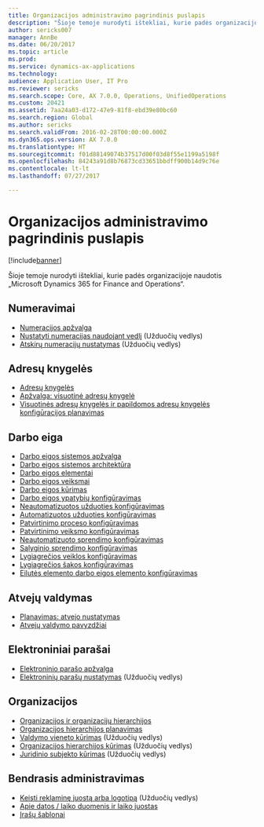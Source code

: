 ```yaml
---
title: Organizacijos administravimo pagrindinis puslapis
description: "Šioje temoje nurodyti ištekliai, kurie padės organizacijoje naudotis „Microsoft Dynamics 365 for Finance and Operations“."
author: sericks007
manager: AnnBe
ms.date: 06/20/2017
ms.topic: article
ms.prod: 
ms.service: dynamics-ax-applications
ms.technology: 
audience: Application User, IT Pro
ms.reviewer: sericks
ms.search.scope: Core, AX 7.0.0, Operations, UnifiedOperations
ms.custom: 20421
ms.assetid: 7aa24a03-d172-47e9-81f8-ebd39e80bc60
ms.search.region: Global
ms.author: sericks
ms.search.validFrom: 2016-02-28T00:00:00.000Z
ms.dyn365.ops.version: AX 7.0.0
ms.translationtype: HT
ms.sourcegitcommit: f01d88149074b37517d00f03d8f55e1199a5198f
ms.openlocfilehash: 84243a91d8b76873cd33651bbdff900b14d9c76e
ms.contentlocale: lt-lt
ms.lasthandoff: 07/27/2017

---
```


# <a name="organization-administration-home-page"></a>Organizacijos administravimo pagrindinis puslapis

[!include[banner](../includes/banner.md)]


Šioje temoje nurodyti ištekliai, kurie padės organizacijoje naudotis „Microsoft Dynamics 365 for Finance and Operations“.

<a name="number-sequences"></a>Numeravimai
----------------

-   [Numeracijos apžvalga](number-sequence-overview.md)
-   [Nustatyti numeracijas naudojant vedlį](/dynamics365/unified-operations/fin-and-ops/organization-administration/tasks/set-up-number-sequences-wizard) (Užduočių vedlys)
-   [Atskirų numeracijų nustatymas](/dynamics365/unified-operations/fin-and-ops/organization-administration/tasks/set-up-number-sequences-individual-basis) (Užduočių vedlys)

## <a name="address-books"></a>Adresų knygelės
-   [Adresų knygelės](qa-address-books.md)
-   [Apžvalga: visuotinė adresų knygelė](overview-global-address-book.md)
-   [Visuotinės adresų knygelės ir papildomos adresų knygelės konfigūracijos planavimas](plan-configuration-global-address-book-additional-address-books.md)

## <a name="workflow"></a>Darbo eiga
-   [Darbo eigos sistemos apžvalga](overview-workflow-system.md)
-   [Darbo eigos sistemos architektūra](workflow-system-architecture.md)
-   [Darbo eigos elementai](workflow-elements.md)
-   [Darbo eigos veiksmai](workflow-actions.md)
-   [Darbo eigos kūrimas](create-workflow.md)
-   [Darbo eigos ypatybių konfigūravimas](configure-workflow-properties.md)
-   [Neautomatizuotos užduoties konfigūravimas](configure-manual-task-workflow.md)
-   [Automatizuotos užduoties konfigūravimas](configure-automated-task-workflow.md)
-   [Patvirtinimo proceso konfigūravimas](configure-approval-process-workflow.md)
-   [Patvirtinimo veiksmo konfigūravimas](configure-approval-step-workflow.md)
-   [Neautomatizuoto sprendimo konfigūravimas](configure-manual-decision-workflow.md)
-   [Sąlyginio sprendimo konfigūravimas](configure-conditional-decision-workflow.md)
-   [Lygiagrečios veiklos konfigūravimas](configure-parallel-activity-workflow.md)
-   [Lygiagrečios šakos konfigūravimas](configure-parallel-branch-workflow.md)
-   [Eilutės elemento darbo eigos elemento konfigūravimas](configure-line-item-workflow.md)

## <a name="case-management"></a>Atvejų valdymas
-   [Planavimas: atvejo nustatymas](plan-case-management.md)
-   [Atvejų valdymo pavyzdžiai](cases.md)

## <a name="electronic-signatures"></a>Elektroniniai parašai
-   [Elektroninio parašo apžvalga](electronic-signature-overview.md)
-   [Elektroninių parašų nustatymas](/dynamics365/unified-operations/fin-and-ops/organization-administration/tasks/set-up-electronic-signatures) (Užduočių vedlys)

## <a name="organizations"></a>Organizacijos
-   [Organizacijos ir organizacijų hierarchijos](organizations-organizational-hierarchies.md)
-   [Organizacijos hierarchijos planavimas](plan-organizational-hierarchy.md)
-   [Valdymo vieneto kūrimas](/dynamics365/unified-operations/fin-and-ops/organization-administration/tasks/create-operating-unit) (Užduočių vedlys)
-   [Organizacijos hierarchijos kūrimas](/dynamics365/unified-operations/fin-and-ops/organization-administration/tasks/create-organization-hierarchy) (Užduočių vedlys)
-   [Juridinio subjekto kūrimas](/dynamics365/unified-operations/fin-and-ops/organization-administration/tasks/create-legal-entity) (Užduočių vedlys)

## <a name="general-administration"></a>Bendrasis administravimas
-   [Keisti reklaminę juostą arba logotipą](/dynamics365/unified-operations/fin-and-ops/get-started/tasks/change-banner-or-logo) (Užduočių vedlys)
-   [Apie datos / laiko duomenis ir laiko juostas](date-time-zones.md)
-   [Įrašų šablonai](record-templates.md)







